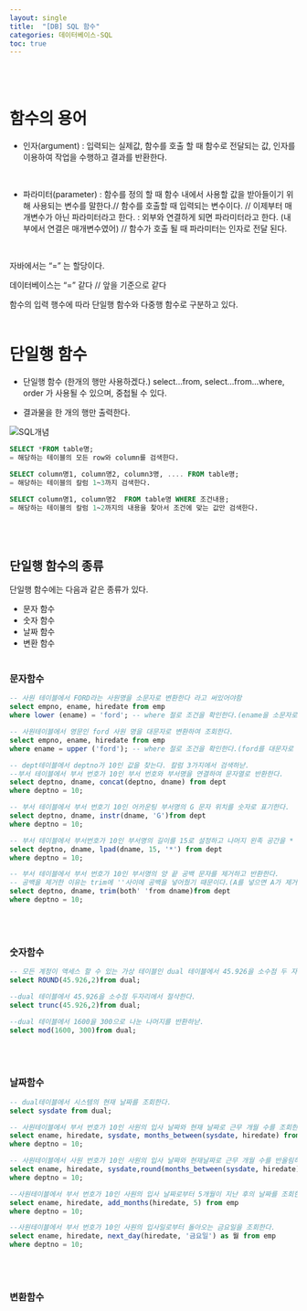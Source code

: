 ```yaml
---
layout: single
title:  "[DB] SQL 함수"
categories: 데이터베이스-SQL
toc: true
---
```

<br/><br/>

# 함수의 용어 #

- 인자(argument) : 입력되는 실제값, 함수를 호출 할 때 함수로 전달되는 값, 인자를 이용하여 작업을 수행하고 결과를 반환한다.
<br/>

- 파라미터(parameter) : 함수를 정의 할 때 함수 내에서 사용할 값을 받아들이기 위해 사용되는 변수를 말한다.// 함수를 호출할 때 입력되는 변수이다. // 이제부터 매개변수가 아닌 파라미터라고 한다. : 외부와 연결하게 되면 파라미터라고 한다. (내부에서 연결은 매개변수였어) // 함수가 호출 될 때 파라미터는 인자로 전달 된다.
<br/>

자바에서는 “=” 는 할당이다.

데이터베이스는 “=” 같다  // 앞을 기준으로 같다 
<br/>

함수의 입력 행수에 따라 단일행 함수와 다중행 함수로 구분하고 있다.
<br/><br/>

# 단일행 함수 #

- 단일행 함수 (한개의 행만 사용하겠다.) select...from, select...from...where, order 가 사용될 수 있으며, 중첩될 수 있다.

- 결과물을 한 개의 행만 출력한다.


![SQL개념](https:/images/2023-04-05%20SQL함수/단일행함수.png)
<br/>

```SQL
SELECT *FROM table명;
= 해당하는 테이블의 모든 row와 column를 검색한다.

SELECT column명1, column명2, column3명, .... FROM table명;
= 해당하는 테이블의 칼럼 1~3까지 검색한다.

SELECT column명1, column명2  FROM table명 WHERE 조건내용;
= 해당하는 테이블의 칼럼 1~2까지의 내용을 찾아서 조건에 맞는 값만 검색한다.
```

<br/><br/>

## 단일행 함수의 종류 ##

단일행 함수에는 다음과 같은 종류가 있다.

- 문자 함수
- 숫자 함수
- 날짜 함수
- 변환 함수
<br/><br/>


### 문자함수 ###

```SQL
-- 사원 테이블에서 FORD라는 사원명을 소문자로 변환한다 라고 써있어야함
select empno, ename, hiredate from emp 
where lower (ename) = 'ford'; -- where 절로 조건을 확인한다.(ename을 소문자로 바꿔서 검색)

-- 사원테이블에서 영문인 ford 사원 명을 대문자로 변환하여 조회한다.
select empno, ename, hiredate from emp 
where ename = upper ('ford'); -- where 절로 조건을 확인한다.(ford를 대문자로 바꿔서 검색)

-- dept테이블에서 deptno가 10인 값을 찾는다. 칼럼 3가지에서 검색하낟.
--부서 테이블에서 부서 번호가 10인 부서 번호와 부서명을 연결하여 문자열로 반환한다.
select deptno, dname, concat(deptno, dname) from dept
where deptno = 10;

-- 부서 테이블에서 부서 번호기 10인 어카운팅 부서명의 G 문자 위치를 숫자로 표기한다.
select deptno, dname, instr(dname, 'G')from dept
where deptno = 10;

-- 부서 테이블에서 부서번호가 10인 부서명의 길이를 15로 설정하고 나머지 왼족 공간을 * 문자열로 채우고 표현한다.
select deptno, dname, lpad(dname, 15, '*') from dept
where deptno = 10;

-- 부서 테이블에서 부서 번호가 10인 부서명의 양 끝 공백 문자를 제거하고 반환한다.
-- 공백을 제거한 이유는 trim에 ''사이에 공백을 넣어줬기 때문이다.(A를 넣으면 A가 제거됨)
select deptno, dname, trim(both' 'from dname)from dept
where deptno = 10;
```
<br/><br/>


### 숫자함수 ###

```SQL
-- 모든 계정이 액세스 할 수 있는 가상 테이블인 dual 테이블에서 45.926을 소수점 두 자리에서 반올림한다.
select ROUND(45.926,2)from dual;

--dual 테이블에서 45.926을 소수점 두자리에서 절삭한다.
select trunc(45.926,2)from dual;

--dual 테이블에서 1600을 300으로 나눈 나머지를 반환하낟.
select mod(1600, 300)from dual;
```
<br/><br/>

### 날짜함수 ###

```SQL
-- dual테이블에서 시스템의 현재 날짜를 조회한다.
select sysdate from dual;

-- 사원테이블에서 부서 번호가 10인 사원의 입사 날짜와 현재 날짜로 근무 개월 수를 조회한다.
select ename, hiredate, sysdate, months_between(sysdate, hiredate) from emp
where deptno = 10;

-- 사원테이블에서 사원 번호가 10인 사원의 입사 날짜와 현재날짜로 근무 개월 수를 반올림하여 조회한다.
select ename, hiredate, sysdate,round(months_between(sysdate, hiredate)) 월수 from emp
where deptno = 10;

--사원테이블에서 부서 번호가 10인 사원의 입사 날짜로부터 5개월이 지난 후의 날짜를 조회한다.
select ename, hiredate, add_months(hiredate, 5) from emp
where deptno = 10;

--사원테이블에서 부서 번호가 10인 사원의 입사일로부터 돌아오는 금요일을 조회한다.
select ename, hiredate, next_day(hiredate, '금요일') as 월 from emp
where deptno = 10;
```

<br/><br/>


### 변환함수 ###

```SQL
```